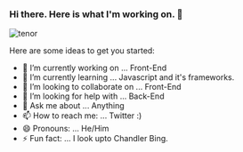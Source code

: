 ### Hi there. Here is what I'm working on. 👋
![tenor](https://user-images.githubusercontent.com/84140043/122415179-5191df80-cfa5-11eb-86d5-9e27918e5d32.gif)

Here are some ideas to get you started:

- 🔭 I’m currently working on ... Front-End 
- 🌱 I’m currently learning ... Javascript and it's frameworks.
- 👯 I’m looking to collaborate on ... Front-End
- 🤔 I’m looking for help with ... Back-End
- 💬 Ask me about ... Anything
- 📫 How to reach me: ... Twitter :)
- 😄 Pronouns: ... He/Him
- ⚡ Fun fact: ... I look upto Chandler Bing.
